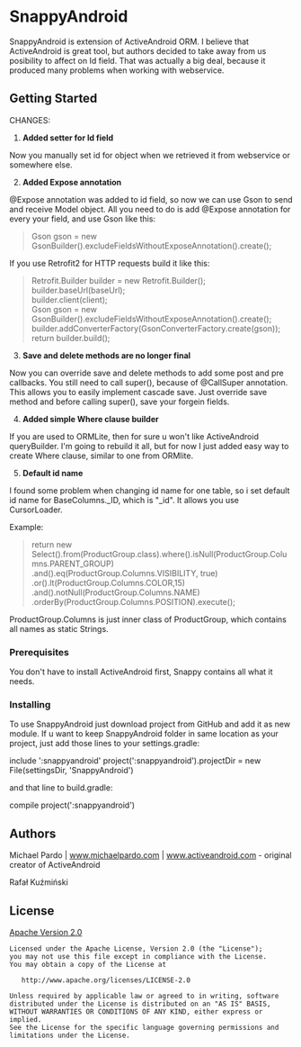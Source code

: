 # SnappyAndroid

SnappyAndroid is extension of ActiveAndroid ORM. I believe that ActiveAndroid is great tool, but authors decided to take away from us posibility to affect on Id field. That was actually a big deal, because it produced many problems when working with webservice. 

## Getting Started
CHANGES:

1. **Added setter for Id field**

Now you manually set id for object when we retrieved it from webservice or somewhere else. 

2. **Added Expose annotation**

@Expose annotation was added to id field, so now we can use Gson to send and receive Model object. All you need to do is add @Expose annotation for every your field, and use Gson like this:

> Gson gson = new GsonBuilder().excludeFieldsWithoutExposeAnnotation().create();

If you use Retrofit2 for HTTP requests build it like this:  
>Retrofit.Builder builder = new Retrofit.Builder();  
        builder.baseUrl(baseUrl);  
        builder.client(client);  
        Gson gson = new GsonBuilder().excludeFieldsWithoutExposeAnnotation().create();  
        builder.addConverterFactory(GsonConverterFactory.create(gson));  
        return builder.build();  

3. **Save and delete methods are no longer final**

Now you can override save and delete methods to add some post and pre callbacks. You still need to call super(), because of @CallSuper annotation. This allows you to easily implement cascade save. Just override save method and before calling super(), save your forgein fields.

4. **Added simple Where clause builder**

If you are used to ORMLite, then for sure u won't like ActiveAndroid queryBuilder. I'm going to rebuild it all, but for now I just added easy way to create Where clause, similar to one from ORMlite. 

5. **Default id name**

I found some problem when changing id name for one table, so i set default id name for BaseColumns._ID, which is "_id". It allows you use CursorLoader.

Example:

 >   return new Select().from(ProductGroup.class).where().isNull(ProductGroup.Columns.PARENT_GROUP)  
                        .and().eq(ProductGroup.Columns.VISIBILITY, true)  
                        .or().lt(ProductGroup.Columns.COLOR,15)  
                        .and().notNull(ProductGroup.Columns.NAME)  
                        .orderBy(ProductGroup.Columns.POSITION).execute();  
                        
  ProductGroup.Columns is just inner class of ProductGroup, which contains all names as static Strings.                   

### Prerequisites

You don't have to install ActiveAndroid first, Snappy contains all what it needs.

### Installing

To use SnappyAndroid just download project from GitHub and add it as new module. If u want to keep SnappyAndroid folder in same location as your project, just add those lines to your settings.gradle:

include ':snappyandroid'
project(':snappyandroid').projectDir = new File(settingsDir, 'SnappyAndroid')

and that line to build.gradle:

compile project(':snappyandroid')


## Authors

Michael Pardo | www.michaelpardo.com | www.activeandroid.com - original creator of ActiveAndroid

Rafał Kuźmiński

## License
[Apache Version 2.0](http://www.apache.org/licenses/LICENSE-2.0.html)

    Licensed under the Apache License, Version 2.0 (the "License");
    you may not use this file except in compliance with the License.
    You may obtain a copy of the License at

       http://www.apache.org/licenses/LICENSE-2.0

    Unless required by applicable law or agreed to in writing, software
    distributed under the License is distributed on an "AS IS" BASIS,
    WITHOUT WARRANTIES OR CONDITIONS OF ANY KIND, either express or implied.
    See the License for the specific language governing permissions and
    limitations under the License.

